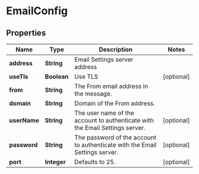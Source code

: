 

# EmailConfig


## Properties

| Name | Type | Description | Notes |
|------------ | ------------- | ------------- | -------------|
|**address** | **String** | Email Settings server address |  |
|**useTls** | **Boolean** | Use TLS |  [optional] |
|**from** | **String** | The From email address in the message. |  |
|**domain** | **String** | Domain of the From address. |  |
|**userName** | **String** | The user name of the account to authenticate with the Email Settings server. |  [optional] |
|**password** | **String** | The password of the account to authenticate with the Email Settings server. |  [optional] |
|**port** | **Integer** | Defaults to 25. |  [optional] |



